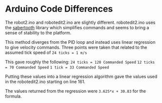 # Arduino Code Differences
The robot2.ino and robotedit2.ino are slightly different.
robotedit2.ino uses the [sabertooth](https://www.dimensionengineering.com/info/arduino) library which simplifies commands and seems to bring a sense of stability to the platform.

This method diverges from the PID loop and instead uses linear regression to give velocity commands. 
Three points were taken that related to the assumed tick speed of ```24 ticks = 1 m/s```

This gave roughly the following:
```24 ticks = 120 Commanded Speed```
```12 ticks = 70 Commanded Speed```
```1 tick = 33 Commanded Speed```

Putting these values into a linear regression algorithm gave the values used in the robotedit2.ino starting on line 161. 

The values returned from the regression were ```3.625*x + 30.83``` for the formula. 